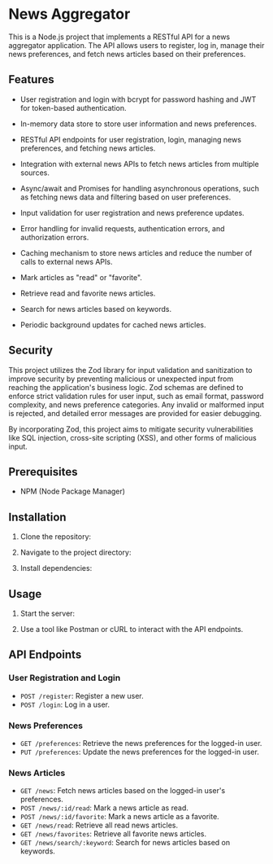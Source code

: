 # News Aggregator

This is a Node.js project that implements a RESTful API for a news aggregator application. The API allows users to register, log in, manage their news preferences, and fetch news articles based on their preferences.

## Features

- User registration and login with bcrypt for password hashing and JWT for token-based authentication.
- In-memory data store to store user information and news preferences.

- RESTful API endpoints for user registration, login, managing news preferences, and fetching news articles.
- Integration with external news APIs to fetch news articles from multiple sources.
- Async/await and Promises for handling asynchronous operations, such as fetching news data and filtering based on user preferences.
- Input validation for user registration and news preference updates.
- Error handling for invalid requests, authentication errors, and authorization errors.
- Caching mechanism to store news articles and reduce the number of calls to external news APIs.
- Mark articles as "read" or "favorite".
- Retrieve read and favorite news articles.
- Search for news articles based on keywords.
- Periodic background updates for cached news articles.

## Security

This project utilizes the Zod library for input validation and sanitization to improve security by preventing malicious or unexpected input from reaching the application's business logic. Zod schemas are defined to enforce strict validation rules for user input, such as email format, password complexity, and news preference categories. Any invalid or malformed input is rejected, and detailed error messages are provided for easier debugging.

By incorporating Zod, this project aims to mitigate security vulnerabilities like SQL injection, cross-site scripting (XSS), and other forms of malicious input.

## Prerequisites

- NPM (Node Package Manager)

## Installation

1. Clone the repository:

2. Navigate to the project directory:

3. Install dependencies:

## Usage

1. Start the server:

2. Use a tool like Postman or cURL to interact with the API endpoints.

## API Endpoints

### User Registration and Login

- `POST /register`: Register a new user.
- `POST /login`: Log in a user.

### News Preferences

- `GET /preferences`: Retrieve the news preferences for the logged-in user.
- `PUT /preferences`: Update the news preferences for the logged-in user.

### News Articles

- `GET /news`: Fetch news articles based on the logged-in user's preferences.
- `POST /news/:id/read`: Mark a news article as read.
- `POST /news/:id/favorite`: Mark a news article as a favorite.
- `GET /news/read`: Retrieve all read news articles.
- `GET /news/favorites`: Retrieve all favorite news articles.
- `GET /news/search/:keyword`: Search for news articles based on keywords.

